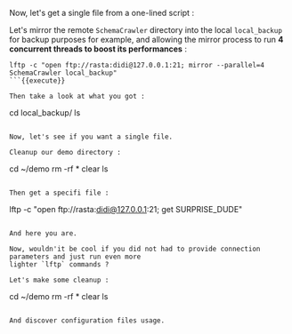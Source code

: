 Now, let's get a single file from a one-lined script :


Let's mirror the remote `SchemaCrawler` directory into the local `local_backup` for backup purposes for example, and allowing the mirror process to run **4 concurrent threads to boost its performances** :

```
lftp -c "open ftp://rasta:didi@127.0.0.1:21; mirror --parallel=4 SchemaCrawler local_backup"
```{{execute}}

Then take a look at what you got :

```
cd local_backup/
ls
```{{execute}}

Now, let's see if you want a single file.

Cleanup our demo directory :

```
cd ~/demo
rm -rf *
clear
ls
```{{execute}}

Then get a specifi file :

```
lftp -c "open ftp://rasta:didi@127.0.0.1:21; get SURPRISE_DUDE"
```{{execute}}

And here you are.

Now, wouldn'it be cool if you did not had to provide connection parameters and just run even more
lighter `lftp` commands ?

Let's make some cleanup :

```
cd ~/demo
rm -rf *
clear
ls
```{{execute}}

And discover configuration files usage.